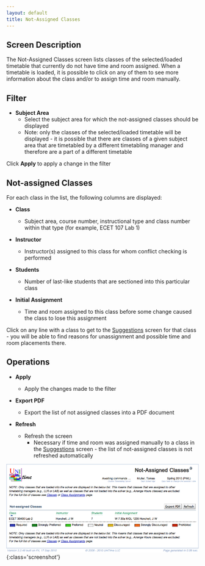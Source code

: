 ```yaml
---
layout: default
title: Not-Assigned Classes
---
```



## Screen Description

The Not-Assigned Classes screen lists classes of the selected/loaded timetable that currently do not have time and room assigned. When a timetable is loaded, it is possible to click on any of them to see more information about the class and/or to assign time and room manually.

## Filter

* **Subject Area**
	* Select the subject area for which the not-assigned classes should be displayed
	* Note: only the classes of the selected/loaded timetable will be displayed - it is possible that there are classes of a given subject area that are timetabled by a different timetabling manager and therefore are a part of a different timetable

Click **Apply** to apply a change in the filter

## Not-assigned Classes

For each class in the list, the following columns are displayed:

* **Class**
	* Subject area, course number, instructional type and class number within that type (for example, ECET 107 Lab 1)

* **Instructor**
	* Instructor(s) assigned to this class for whom conflict checking is performed

* **Students**
	* Number of last-like students that are sectioned into this particular class

* **Initial Assignment**
	* Time and room assigned to this class before some change caused the class to lose this assignment

Click on any line with a class to get to the [Suggestions](suggestions) screen for that class - you will be able to find reasons for unassignment and possible time and room placements there.

## Operations

* **Apply**
	* Apply the changes made to the filter

* **Export PDF**
	* Export the list of not assigned classes into a PDF document

* **Refresh**
	* Refresh the screen
		* Necessary if time and room was assigned manually to a class in the [Suggestions](suggestions) screen - the list of not-assigned classes is not refreshed automatically


![Not-Assigned Classes](images/not-assigned-classes-1.png){:class='screenshot'}
